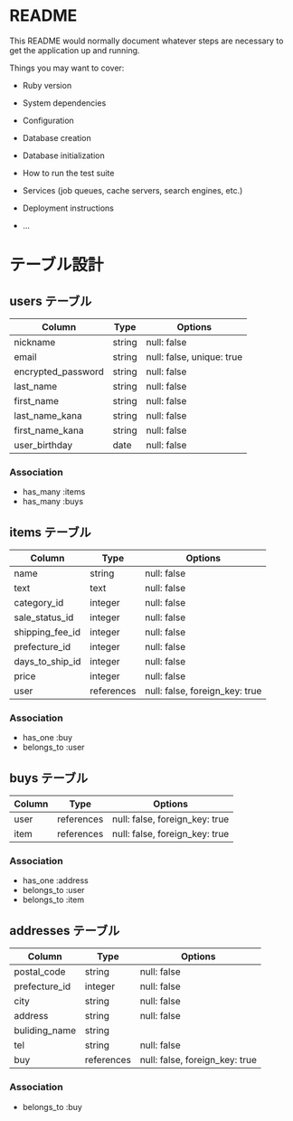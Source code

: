 # README

This README would normally document whatever steps are necessary to get the
application up and running.

Things you may want to cover:

* Ruby version

* System dependencies

* Configuration

* Database creation

* Database initialization

* How to run the test suite

* Services (job queues, cache servers, search engines, etc.)

* Deployment instructions

* ...

# テーブル設計

## users テーブル

| Column             | Type   | Options                   |
| ------------------ | ------ | ------------------------- |
| nickname           | string | null: false               |
| email              | string | null: false, unique: true |
| encrypted_password | string | null: false               |
| last_name          | string | null: false               |
| first_name         | string | null: false               |
| last_name_kana     | string | null: false               |
| first_name_kana    | string | null: false               |
| user_birthday      | date   | null: false               |

### Association

- has_many :items
- has_many :buys

## items テーブル

| Column           | Type       | Options                        |
| ---------------- | -----------| ------------------------------ |
| name             | string     | null: false                    |
| text             | text       | null: false                    |
| category_id      | integer    | null: false                    |
| sale_status_id   | integer    | null: false                    |
| shipping_fee_id  | integer    | null: false                    |
| prefecture_id    | integer    | null: false                    |
| days_to_ship_id  | integer    | null: false                    |
| price            | integer    | null: false                    |
| user             | references | null: false, foreign_key: true |


### Association

- has_one :buy
- belongs_to :user


## buys テーブル

| Column | Type       | Options                        |
| ------ | ---------- | ------------------------------ |
| user   | references | null: false, foreign_key: true |
| item   | references | null: false, foreign_key: true |

### Association

- has_one :address
- belongs_to :user
- belongs_to :item

## addresses テーブル

| Column         | Type       | Options                        |
| -------------- | ---------- | ------------------------------ |
| postal_code    | string     | null: false                    |
| prefecture_id  | integer    | null: false                    |
| city           | string     | null: false                    |
| address        | string     | null: false                    |
| buliding_name  | string     |                                |
| tel            | string     | null: false                    |
| buy            | references | null: false, foreign_key: true |

### Association

- belongs_to :buy